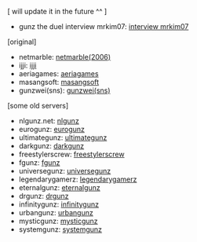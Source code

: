[ will update it in the future ^^ ]

- gunz the duel interview mrkim07: [interview mrkim07](https://www.4gamer.net/specials/2004summer/mrkim/mrkim07.html)

[original]
- netmarble: [netmarble(2006)](https://web.archive.org/web/20060209033457/http://game3.netmarble.net/cp_site/gunz/)
- ijji: [ijji](https://web.archive.org/web/20061109133906/http://gunz.ijji.com/)
- aeriagames: [aeriagames](https://web.archive.org/web/20120503025853/http://gunz.aeriagames.com/)
- masangsoft: [masangsoft](https://web.archive.org/web/20160520040558/https://gz.masangsoft.com/)
- gunzwei(sns): [gunzwei(sns)](https://web.archive.org/web/20070221195921/http://gunzsns.modifier.jp/?m=pc&a=page_o_login)

[some old servers]
- nlgunz.net: [nlgunz](https://web.archive.org/web/20090221173713/http://www.nlgunz.net:80/)
- eurogunz: [eurogunz](https://web.archive.org/web/20100411230047/http://www.universegunz.net/)
- ultimategunz: [ultimategunz](https://web.archive.org/web/20080808053410/http://www.games-universe.net/gunz/)
- darkgunz: [darkgunz](https://web.archive.org/web/20080120185710/http://www.darkgunz.com:80/)
- freestylerscrew: [freestylerscrew](https://web.archive.org/web/20081009192210/http://www.freestylerscrew.com/)
- fgunz: [fgunz](https://web.archive.org/web/20090802031525/http://fgunz.net/)
- universegunz: [universegunz](https://web.archive.org/web/20100523222249/http://www.universegunz.net:80/)
- legendarygamerz: [legendarygamerz](https://web.archive.org/web/20081019115508/http://www.legendarygamerz.net/)
- eternalgunz: [eternalgunz](https://web.archive.org/web/20081021060602/http://eternalgunz.usersboard.com/)
- drgunz: [drgunz](https://web.archive.org/web/20070602173018/http://drgunz.net/)
- infinitygunz: [infinitygunz](https://web.archive.org/web/20081219063421/http://qcgunz.webs.com/)
- urbangunz: [urbangunz](https://web.archive.org/web/20080706155317/http://urbangamerz.net/)
- mysticgunz: [mysticgunz](https://web.archive.org/web/20090121215947/http://www.mysticgamerz.tk/)
- systemgunz: [systemgunz](https://web.archive.org/web/20081208025723/http://sgunz.no-ip.org/Gunz/)

